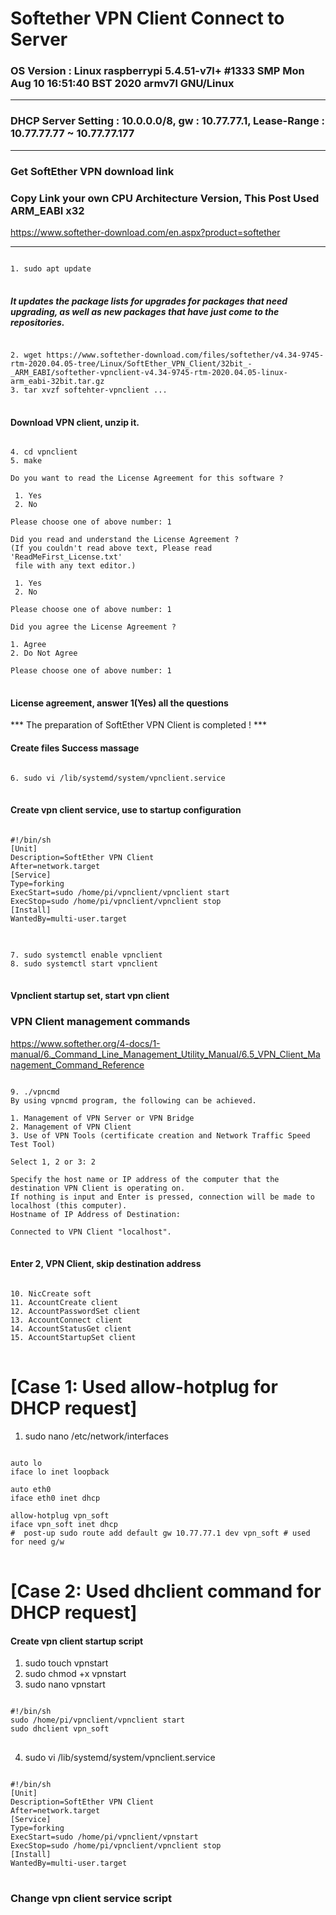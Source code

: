 Softether VPN Client Connect to Server
====================================
### OS Version : Linux raspberrypi 5.4.51-v7l+ #1333 SMP Mon Aug 10 16:51:40 BST 2020 armv7l GNU/Linux
***
### DHCP Server Setting : 10.0.0.0/8, gw : 10.77.77.1, Lease-Range : 10.77.77.77 ~ 10.77.77.177
***
### Get SoftEther VPN download link
### Copy Link your own CPU Architecture Version, This Post Used ARM_EABI x32
<https://www.softether-download.com/en.aspx?product=softether>
***
<pre>
<code>
1. sudo apt update
</code>
</pre>
##### It updates the package lists for upgrades for packages that need upgrading, as well as new packages that have just come to the repositories.
<pre>
<code>
2. wget https://www.softether-download.com/files/softether/v4.34-9745-rtm-2020.04.05-tree/Linux/SoftEther_VPN_Client/32bit_-_ARM_EABI/softether-vpnclient-v4.34-9745-rtm-2020.04.05-linux-arm_eabi-32bit.tar.gz
3. tar xvzf softehter-vpnclient ...
</code>
</pre>
#### Download VPN client, unzip it.
<pre>
<code>
4. cd vpnclient
5. make

Do you want to read the License Agreement for this software ?

 1. Yes
 2. No

Please choose one of above number: 1

Did you read and understand the License Agreement ?
(If you couldn't read above text, Please read 'ReadMeFirst_License.txt'
 file with any text editor.)

 1. Yes
 2. No

Please choose one of above number: 1

Did you agree the License Agreement ?

1. Agree
2. Do Not Agree

Please choose one of above number: 1
</code>
</pre>
#### License agreement, answer 1(Yes) all the questions
*** The preparation of SoftEther VPN Client is completed ! ***
#### Create files Success massage
<pre>
<code>
6. sudo vi /lib/systemd/system/vpnclient.service
</code>
</pre>
#### Create vpn client service, use to startup configuration
<pre>
<code>
#!/bin/sh
[Unit]
Description=SoftEther VPN Client
After=network.target
[Service]
Type=forking
ExecStart=sudo /home/pi/vpnclient/vpnclient start
ExecStop=sudo /home/pi/vpnclient/vpnclient stop   
[Install]
WantedBy=multi-user.target
</code>
</pre>
<pre>
<code>
7. sudo systemctl enable vpnclient
8. sudo systemctl start vpnclient
</code>
</pre>
#### Vpnclient startup set, start vpn client

### VPN Client management commands
<https://www.softether.org/4-docs/1-manual/6._Command_Line_Management_Utility_Manual/6.5_VPN_Client_Management_Command_Reference>
<pre>
<code>
9. ./vpncmd
By using vpncmd program, the following can be achieved. 

1. Management of VPN Server or VPN Bridge 
2. Management of VPN Client
3. Use of VPN Tools (certificate creation and Network Traffic Speed Test Tool)

Select 1, 2 or 3: 2

Specify the host name or IP address of the computer that the destination VPN Client is operating on. 
If nothing is input and Enter is pressed, connection will be made to localhost (this computer).
Hostname of IP Address of Destination: 

Connected to VPN Client "localhost".
</code>
</pre>
#### Enter 2, VPN Client, skip destination address
<pre>
<code>
10. NicCreate soft
11. AccountCreate client
12. AccountPasswordSet client
13. AccountConnect client
14. AccountStatusGet client
15. AccountStartupSet client
</code>
</pre>

# [Case 1: Used allow-hotplug for DHCP request]
1. sudo nano /etc/network/interfaces
<pre>
<code>
auto lo
iface lo inet loopback

auto eth0
iface eth0 inet dhcp

allow-hotplug vpn_soft
iface vpn_soft inet dhcp
#  post-up sudo route add default gw 10.77.77.1 dev vpn_soft # used for need g/w
</code>
</pre>
# [Case 2: Used dhclient command for DHCP request]
#### Create vpn client startup script
1. sudo touch vpnstart
2. sudo chmod +x vpnstart
3. sudo nano vpnstart
<pre>
<code>
#!/bin/sh
sudo /home/pi/vpnclient/vpnclient start
sudo dhclient vpn_soft
</code>
</pre>
4. sudo vi /lib/systemd/system/vpnclient.service
<pre>
<code>
#!/bin/sh
[Unit]
Description=SoftEther VPN Client
After=network.target
[Service]
Type=forking
ExecStart=sudo /home/pi/vpnclient/vpnstart      
ExecStop=sudo /home/pi/vpnclient/vpnclient stop
[Install]
WantedBy=multi-user.target
</code>
</pre>
### Change vpn client service script